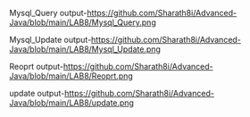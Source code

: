 Mysql_Query output-https://github.com/Sharath8i/Advanced-Java/blob/main/LAB8/Mysql_Query.png

Mysql_Update output-https://github.com/Sharath8i/Advanced-Java/blob/main/LAB8/Mysql_Update.png

Reoprt output-https://github.com/Sharath8i/Advanced-Java/blob/main/LAB8/Reoprt.png

update output-https://github.com/Sharath8i/Advanced-Java/blob/main/LAB8/update.png
